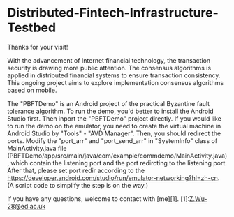 # Distributed-Fintech-Infrastructure-Testbed

Thanks for your visit!

With the advancement of Internet financial technology, the transaction security is drawing more public attention. The consensus algorithms is applied in distributed financial systems to ensure transaction consistency. This ongoing project aims to explore implementation consensus algorithms based on mobile.

The "PBFTDemo" is an Android project of the practical Byzantine fault tolerance algorithm. To run the demo, you'd better to install the Android Studio first. Then inport the "PBFTDemo" project directly. If you would like to run the demo on the emulator, you need to create the virtual machine in Android Studio by "Tools" - "AVD Manager". Then, you should redirect the ports. Modify the "port_arr" and "port_send_arr" in "SystemInfo" class of MainActivity.java file (PBFTDemo/app/src/main/java/com/example/commdemo/MainActivity.java), which contain the listening port and the port redircting to the listening port. After that, please set port redir according to the https://developer.android.com/studio/run/emulator-networking?hl=zh-cn. (A script code to simplify the step is on the way.)

If you have any questions, welcome to contact with [me][1]. 
[1]:Z.Wu-28@ed.ac.uk
